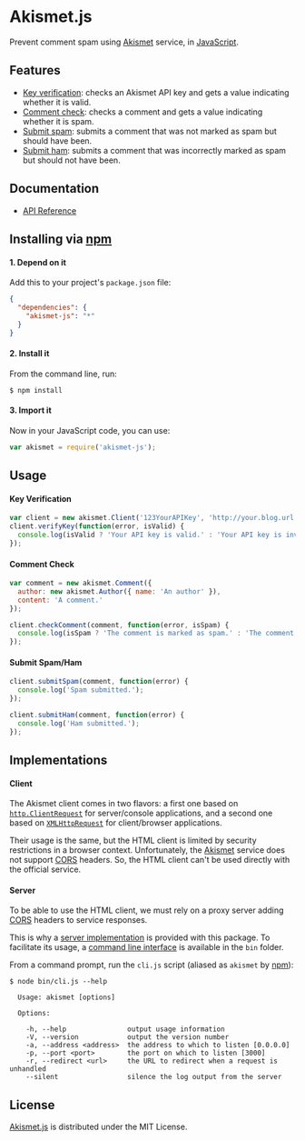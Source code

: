 # Akismet.js
Prevent comment spam using [Akismet](https://akismet.com) service, in [JavaScript](https://developer.mozilla.org/en-US/docs/Web/JavaScript).

## Features
- [Key verification](https://akismet.com/development/api/#verify-key): checks an Akismet API key and gets a value indicating whether it is valid.
- [Comment check](https://akismet.com/development/api/#comment-check): checks a comment and gets a value indicating whether it is spam.
- [Submit spam](https://akismet.com/development/api/#submit-spam): submits a comment that was not marked as spam but should have been.
- [Submit ham](https://akismet.com/development/api/#submit-ham): submits a comment that was incorrectly marked as spam but should not have been.

## Documentation
- [API Reference](http://dev.belin.io/akismet.js/api)

## Installing via [npm](https://www.npmjs.org)

#### 1. Depend on it
Add this to your project's `package.json` file:

```json
{
  "dependencies": {
    "akismet-js": "*"
  }
}
```

#### 2. Install it
From the command line, run:

```shell
$ npm install
```

#### 3. Import it
Now in your JavaScript code, you can use:

```javascript
var akismet = require('akismet-js');
```

## Usage

#### Key Verification

```javascript
var client = new akismet.Client('123YourAPIKey', 'http://your.blog.url');
client.verifyKey(function(error, isValid) {
  console.log(isValid ? 'Your API key is valid.' : 'Your API key is invalid.');
});
```

#### Comment Check

```javascript
var comment = new akismet.Comment({
  author: new akismet.Author({ name: 'An author' }),
  content: 'A comment.'
});

client.checkComment(comment, function(error, isSpam) {
  console.log(isSpam ? 'The comment is marked as spam.' : 'The comment is marked as ham.');
});
```

#### Submit Spam/Ham

```javascript
client.submitSpam(comment, function(error) {
  console.log('Spam submitted.');
});

client.submitHam(comment, function(error) {
  console.log('Ham submitted.');
});
```

## Implementations

#### Client
The Akismet client comes in two flavors: a first one based on [`http.ClientRequest`](http://nodejs.org/api/http.html#http_class_http_clientrequest)
for server/console applications, and a second one based on [`XMLHttpRequest`](https://developer.mozilla.org/en-US/docs/Web/API/XMLHttpRequest)
for client/browser applications.

Their usage is the same, but the HTML client is limited by security restrictions in a browser context.
Unfortunately, the [Akismet](https://akismet.com) service does not support [CORS](http://www.w3.org/TR/cors) headers.
So, the HTML client can't be used directly with the official service.

#### Server
To be able to use the HTML client, we must rely on a proxy server adding [CORS](http://www.w3.org/TR/cors) headers to service responses.

This is why a [server implementation](https://github.com/cedx/akismet.js/blob/master/lib/server.js) is provided with this package.
To facilitate its usage, a [command line interface](https://github.com/cedx/akismet.js/blob/master/bin/cli.js) is available in the `bin` folder.

From a command prompt, run the `cli.js` script (aliased as `akismet` by [npm](https://www.npmjs.org)):

```
$ node bin/cli.js --help

  Usage: akismet [options]

  Options:

    -h, --help               output usage information
    -V, --version            output the version number
    -a, --address <address>  the address to which to listen [0.0.0.0]
    -p, --port <port>        the port on which to listen [3000]
    -r, --redirect <url>     the URL to redirect when a request is unhandled
    --silent                 silence the log output from the server
```

## License
[Akismet.js](https://www.npmjs.org/package/akismet-js) is distributed under the MIT License.

